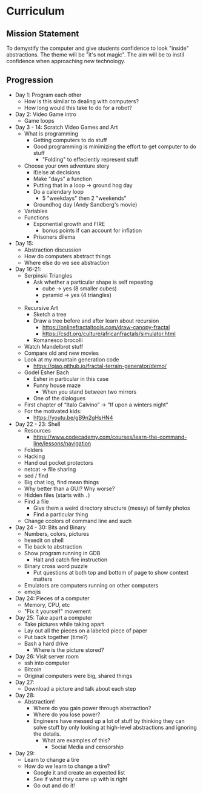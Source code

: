 # Curriculum

## Mission Statement

To demystify the computer and give students confidence to look "inside"
abstractions. The theme will be "it's not magic". The aim will be to instil
confidence when approaching new technology.

## Progression

- Day 1: Program each other
    - How is this similar to dealing with computers?
    - How long would this take to do for a robot?
- Day 2: Video Game intro
    - Game loops
- Day 3 - 14: Scratch Video Games and Art
    - What is programming
        - Getting computers to do stuff
        - Good programming is minimizing the effort to get computer to do stuff
            - "Folding" to effeciently represent stuff
    - Choose your own adventure story
        - if/else at decisions
        - Make "days" a function
        - Putting that in a loop -> ground hog day
        - Do a calendary loop
            - 5 "weekdays" then 2 "weekends"
        - Groundhog day (Andy Sandberg's movie)
    - Variables
    - Functions
        - Exponential growth and FIRE
            - bonus points if can account for inflation
        - Prisoners dilema
- Day 15:
    - Abstraction discussion
    - How do computers abstract things
    - Where else do we see abstraction
- Day 16-21:
    - Serpinski Triangles
        - Ask whether a particular shape is self repeating
            - cube -> yes (8 smaller cubes)
            - pyramid -> yes (4 triangles)
            - 
    - Recursive Art
        - Sketch a tree
        - Draw a tree before and after learn about recursion
            - https://onlinefractaltools.com/draw-canopy-fractal
            - https://csdt.org/culture/africanfractals/simulator.html
        - Romanesco brocolli
    - Watch Mandelbrot stuff
    - Compare old and new movies
    - Look at my mountain generation code
        - https://qiao.github.io/fractal-terrain-generator/demo/
    - Godel Esher Bach
        - Esher in particular in this case
        - Funny house maze
            - When you stand between two mirrors
        - One of the dialogues
    - First chapter of “Italo Calvino” -> “If upon a winters night”
    - For the motivated kids:
        - https://youtu.be/gB9n2gHsHN4
- Day 22 - 23: Shell
    - Resources
        - https://www.codecademy.com/courses/learn-the-command-line/lessons/navigation
    - Folders
    - Hacking
    - Hand out pocket protectors
    - netcat -> file sharing
    - sed / find
    - Big chat log, find mean things
    - Why better than a GUI? Why worse?
    - Hidden files (starts with `.`)
    - Find a file
        - Give them a weird directory structure (messy) of family photos
        - Find a particular thing
    - Change ccolors of command line and such
- Day 24 - 30: Bits and Binary
    - Numbers, colors, pictures
    - hexedit on shell
    - Tie back to abstraction
    - Show program running in GDB
        - Halt and catch fire instruction
    - Binary cross word puzzle
        - Put questions at both top and bottom of page to show context matters
    - Emulators are computers running on other computers
    - emojis
- Day 24: Pieces of a computer
    - Memory, CPU, etc
    - "Fix it yourself" movement
- Day 25: Take apart a computer
    - Take pictures while taking apart
    - Lay out all the pieces on a labeled piece of paper
    - Put back together (time?)
    - Bash a hard drive
        - Where is the picture stored?
- Day 26: Visit server room
    - ssh into computer
    - Bitcoin
    - Original computers were big, shared things
- Day 27:
    - Download a picture and talk about each step
- Day 28:
    - Abstraction!
        - Where do you gain power through abstraction?
        - Where do you lose power?
        - Engineers have messed up a lot of stuff by thinking they can solve stuff by only looking at high-level
          abstractions and ignoring the details.
            - What are examples of this?
                - Social Media and censorship
- Day 29:
    - Learn to change a tire
    - How do we learn to change a tire?
        - Google it and create an expected list
        - See if what they came up with is right
        - Go out and do it!

